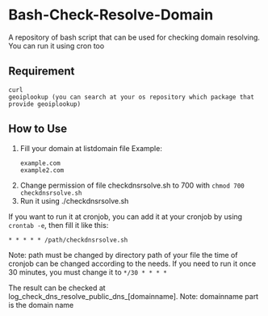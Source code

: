 # Bash-Check-Resolve-Domain
A repository of bash script that can be used for checking domain resolving. You can run it using cron too

## Requirement
```
curl
geoiplookup (you can search at your os repository which package that provide geoiplookup)
```
## How to Use
1. Fill your domain at listdomain file
   Example:
   ```
   example.com
   example2.com
   ```
2. Change permission of file checkdnsrsolve.sh to 700 with `chmod 700 checkdnsrsolve.sh`
3. Run it using ./checkdnsrsolve.sh

If you want to run it at cronjob, you can add it at your cronjob by using `crontab -e`, then fill it like this:
```
* * * * * /path/checkdnsrsolve.sh
```
Note: 
path must be changed by directory path of your file
the time of cronjob can be changed according to the needs. If you need to run it once 30 minutes, you must change it to `*/30 * * * *`

The result can be checked at log_check_dns_resolve_public_dns_[domainname]. Note: domainname part is the domain name
